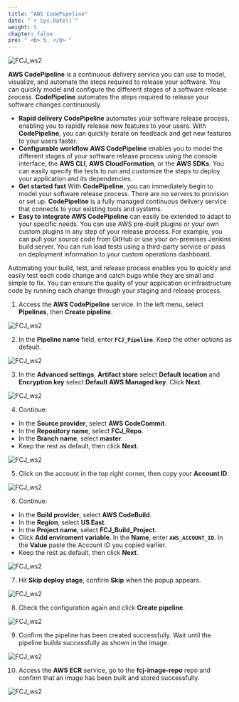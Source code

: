 ```yaml
---
title: "AWS CodePipeline"
date: "`r Sys.Date()`"
weight: 5
chapter: false
pre: " <b> 5. </b> "
---
```


![FCJ_ws2](/FCJ-Workshop-2/images/5.codepipeline/aws_codepipeline.png)

**AWS CodePipeline** is a continuous delivery service you can use to model, visualize, and automate the steps required to release your software. You can quickly model and configure the different stages of a software release process. **CodePipeline** automates the steps required to release your software changes continuously.

- **Rapid delivery** **CodePipeline** automates your software release process, enabling you to rapidly release new features to your users. With **CodePipeline**, you can quickly iterate on feedback and get new features to your users faster.
- **Configurable workflow** **AWS CodePipeline** enables you to model the different stages of your software release process using the console interface, the **AWS CLI**, **AWS CloudFormation**, or the **AWS SDKs**. You can easily specify the tests to run and customize the steps to deploy your application and its dependencies.
- **Get started fast** With **CodePipeline**, you can immediately begin to model your software release process. There are no servers to provision or set up. **CodePipeline** is a fully managed continuous delivery service that connects to your existing tools and systems.
- **Easy to integrate** **AWS CodePipeline** can easily be extended to adapt to your specific needs. You can use AWS pre-built plugins or your own custom plugins in any step of your release process. For example, you can pull your source code from GitHub or use your on-premises Jenkins build server. You can run load tests using a third-party service or pass on deployment information to your custom operations dashboard.

Automating your build, test, and release process enables you to quickly and easily test each code change and catch bugs while they are small and simple to fix. You can ensure the quality of your application or infrastructure code by running each change through your staging and release process.

1. Access the **AWS CodePipeline** service. In the left menu, select **Pipelines**, then **Create pipeline**.

![FCJ_ws2](/FCJ-Workshop-2/images/5.codepipeline/1.png)

2. In the **Pipeline name** field, enter **`FCJ_Pipeline`**. Keep the other options as default.

![FCJ_ws2](/FCJ-Workshop-2/images/5.codepipeline/2.png)

3. In the **Advanced settings**, **Artifact store** select **Default location** and **Encryption key** select **Default AWS Managed key**. Click **Next**.

![FCJ_ws2](/FCJ-Workshop-2/images/5.codepipeline/3.png)

4. Continue:

- In the **Source provider**, select **AWS CodeCommit**.
- In the **Repository name**, select **FCJ_Repo**.
- In the **Branch name**, select **master**.
- Keep the rest as default, then click **Next**.

![FCJ_ws2](/FCJ-Workshop-2/images/5.codepipeline/4.png)

5. Click on the account in the top right corner, then copy your **Account ID**.

![FCJ_ws2](/FCJ-Workshop-2/images/5.codepipeline/5.png)

6. Continue:

- In the **Build provider**, select **AWS CodeBuild**.
- In the **Region**, select **US East**.
- In the **Project name**, select **FCJ_Build_Project**.
- Click **Add enviroment variable**. In the **Name**, enter **`AWS_ACCOUNT_ID`**. In the **Value** paste the Account ID you copied earlier.
- Keep the rest as default, then click **Next**.

![FCJ_ws2](/FCJ-Workshop-2/images/5.codepipeline/6.png)

7. Hit **Skip deploy stage**, confirm **Skip** when the popup appears.

![FCJ_ws2](/FCJ-Workshop-2/images/5.codepipeline/7.png)

8. Check the configuration again and click **Create pipeline**.

![FCJ_ws2](/FCJ-Workshop-2/images/5.codepipeline/8.png)

9. Confirm the pipeline has been created successfully. Wait until the pipeline builds successfully as shown in the image.

![FCJ_ws2](/FCJ-Workshop-2/images/5.codepipeline/9.png)

10. Access the **AWS ECR** service, go to the **fcj-image-repo** repo and confirm that an image has been built and stored successfully.

![FCJ_ws2](/FCJ-Workshop-2/images/5.codepipeline/10.png)
